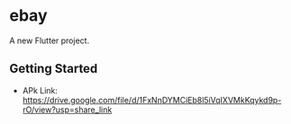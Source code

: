 # ebay

A new Flutter project.

## Getting Started

* APk Link: https://drive.google.com/file/d/1FxNnDYMCiEb8l5iVqIXVMkKqykd9p-rO/view?usp=share_link
